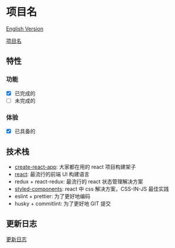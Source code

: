 # 项目名

[English Version](README.md)

[项目名](https://xxx.com/)

## 特性

### 功能

- [x] 已完成的
- [ ] 未完成的

### 体验

- [x] 已具备的

## 技术栈

- [create-react-app](https://github.com/facebook/create-react-app): 大家都在用的 react 项目构建架子
- [react](https://reactjs.org): 最流行的前端 UI 构建语言
- redux + react-redux: 最流行的 react 状态管理解决方案
- [styled-components](https://styled-components.com): react 中 css 解决方案，CSS-IN-JS 最佳实践
- eslint + prettier: 为了更好地编码
- husky + commitlint: 为了更好地 GIT 提交

## 更新日志

[更新日志](CHANGELOG.md)
